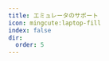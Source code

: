 ```yaml
---
title: エミュレータのサポート
icon: mingcute:laptop-fill
index: false
dir:
  order: 5
---
```


<Redirect to="windows" />
